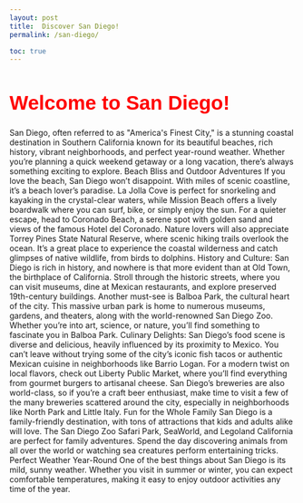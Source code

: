 ```yaml
---
layout: post
title:  Discover San Diego!
permalink: /san-diego/

toc: true
---
```





<html>
<body>

<h1 style="font-size:300%; color: Red; font: bold 35px Arial, sans-serif;">
Welcome to San Diego! </h1>

<p style="font-size:100%; color: Orange; font: italic bold 15px Arial, sans-serif;"> 

San Diego, often referred to as "America's Finest City," is a stunning coastal destination in Southern California known for its beautiful beaches, rich history, vibrant neighborhoods, and perfect year-round weather. Whether you’re planning a quick weekend getaway or a long vacation, there’s always something exciting to explore. Beach Bliss and Outdoor Adventures
If you love the beach, San Diego won’t disappoint. With miles of scenic coastline, it’s a beach lover’s paradise. La Jolla Cove is perfect for snorkeling and kayaking in the crystal-clear waters, while Mission Beach offers a lively boardwalk where you can surf, bike, or simply enjoy the sun. For a quieter escape, head to Coronado Beach, a serene spot with golden sand and views of the famous Hotel del Coronado. Nature lovers will also appreciate Torrey Pines State Natural Reserve, where scenic hiking trails overlook the ocean. It’s a great place to experience the coastal wilderness and catch glimpses of native wildlife, from birds to dolphins. History and Culture: San Diego is rich in history, and nowhere is that more evident than at Old Town, the birthplace of California. Stroll through the historic streets, where you can visit museums, dine at Mexican restaurants, and explore preserved 19th-century buildings. Another must-see is Balboa Park, the cultural heart of the city. This massive urban park is home to numerous museums, gardens, and theaters, along with the world-renowned San Diego Zoo. Whether you’re into art, science, or nature, you’ll find something to fascinate you in Balboa Park. Culinary Delights:
San Diego’s food scene is diverse and delicious, heavily influenced by its proximity to Mexico. You can’t leave without trying some of the city’s iconic fish tacos or authentic Mexican cuisine in neighborhoods like Barrio Logan. For a modern twist on local flavors, check out Liberty Public Market, where you’ll find everything from gourmet burgers to artisanal cheese. San Diego’s breweries are also world-class, so if you’re a craft beer enthusiast, make time to visit a few of the many breweries scattered around the city, especially in neighborhoods like North Park and Little Italy. Fun for the Whole Family
San Diego is a family-friendly destination, with tons of attractions that kids and adults alike will love. The San Diego Zoo Safari Park, SeaWorld, and Legoland California are perfect for family adventures. Spend the day discovering animals from all over the world or watching sea creatures perform entertaining tricks. Perfect Weather Year-Round
One of the best things about San Diego is its mild, sunny weather. Whether you visit in summer or winter, you can expect comfortable temperatures, making it easy to enjoy outdoor activities any time of the year. </p>


</body>
</html>

  
